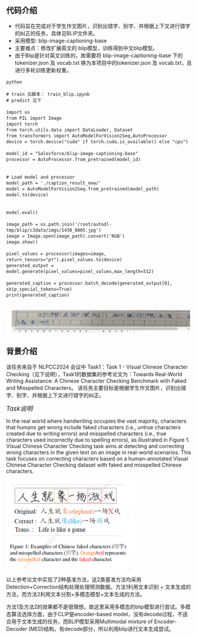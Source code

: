 
## 代码介绍

   
- 代码旨在完成对于学生作文图片，识别出错字、别字、并根据上下文进行错字的纠正的任务，具体见BLIP文件夹。
- 采用模型: blip-image-captioning-base
- 主要难点：修改扩展英文的 blip模型，训练得到中文blip模型。
- 由于Blip是针对英文训练的，故需要将 blip-image-captioning-base 下的 tokenizer.json 及  vocab.txt 换为本项目中的tokenizer.json 及  vocab.txt，且进行多轮训练更新权重。 


```
python

# train 见脚本： train_blip.ipynb
# predict 见下

import os
from PIL import Image
import torch
from torch.utils.data import DataLoader, Dataset
from transformers import AutoModelForVision2Seq,AutoProcessor
device = torch.device("cuda" if torch.cuda.is_available() else "cpu")

model_id = "Salesforce/blip-image-captioning-base"
processor = AutoProcessor.from_pretrained(model_id)


# Load model and processor
model_path = './caption_result_new/'
model = AutoModelForVision2Seq.from_pretrained(model_path)
model.to(device)


model.eval()

image_path = os.path.join('/root/autodl-tmp/blip/c3data/imgs/1430_0005.jpg')
image = Image.open(image_path).convert('RGB')
image.show()

pixel_values = processor(images=image, return_tensors="pt").pixel_values.to(device)
generated_output = model.generate(pixel_values=pixel_values,max_length=512)

generated_caption = processor.batch_decode(generated_output[0], skip_special_tokens=True)
print(generated_caption)


```
![predict](predict.PNG)


## 背景介绍

   该任务来自于 NLPCC2024 会议中 Task1：Task 1 - Visual Chinese Character Checking（见下说明），Task1的数据集的参考论文为：Towards Real-World Writing Assistance: A Chinese Character Checking Benchmark with Faked and Misspelled Characters。 该任务主要目标是根据学生作文图片，识别出错字、别字、并根据上下文进行错字的纠正。
   
<big>*Task说明*</big>

In the real world where handwriting occupies the vast majority, characters that humans get wrong include faked characters
(i.e., untrue characters created due to writing errors) and misspelled characters (i.e., true characters used incorrectly due to spelling errors), 
as illustrated in Figure 1. Visual Chinese Character Checking task aims at detecting and correcting wrong characters in the given text on an image in real-world scenarios. 
This task focuses on correcting characters based on a human-annotated Visual Chinese Character Checking dataset with faked and misspelled Chinese characters.



![task1](task1_1.PNG)


  以上参考论文中实现了2种基准方法，这2类基准方法均采用Detection+Correction结构处理处理预测数据。方法1利用文本识别 + 文本生成的方法，而方法2利用文本分割+多模态模型+文本生成的方法。
  
  方法1及方法2的效果都不是很理想。故这里采用多模态的blip模型进行尝试。多模态算法选择方面，由于CLIP是encoder-based model，没有decode过程，不适合用于文本生成的任务，而BLIP模型采用Multimodal mixture of Encoder-Decoder (MED)结构，有decode部分，所以利用blip进行文本生成尝试。